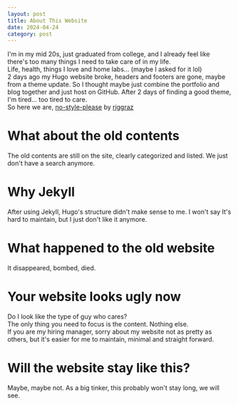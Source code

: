 ```yaml
---
layout: post
title: About This Website
date: 2024-04-24
category: post
---
```

I'm in my mid 20s, just graduated from college, and I already feel like there's too many things I need to take care of in my life.  
Life, health, things I love and home labs... (maybe I asked for it lol)  
2 days ago my Hugo website broke, headers and footers are gone, maybe from a theme update. So I thought maybe just combine the portfolio and blog together and just host on GitHub. After 2 days of finding a good theme, I'm tired... too tired to care.  
So here we are, [no-style-please](https://github.com/riggraz/no-style-please) by [riggraz](https://github.com/riggraz) 

# What about the old contents
The old contents are still on the site, clearly categorized and listed. We just don't have a search anymore. 

# Why Jekyll
After using Jekyll, Hugo's structure didn't make sense to me. I won't say It's hard to maintain, but I just don't like it anymore. 

# What happened to the old website
It disappeared, bombed, died. 

# Your website looks ugly now
Do I look like the type of guy who cares?  
The only thing you need to focus is the content. Nothing else.  
If you are my hiring manager, sorry about my website not as pretty as others, but it's easier for me to maintain, minimal and straight forward. 

# Will the website stay like this? 
Maybe, maybe not. As a big tinker, this probably won't stay long, we will see. 